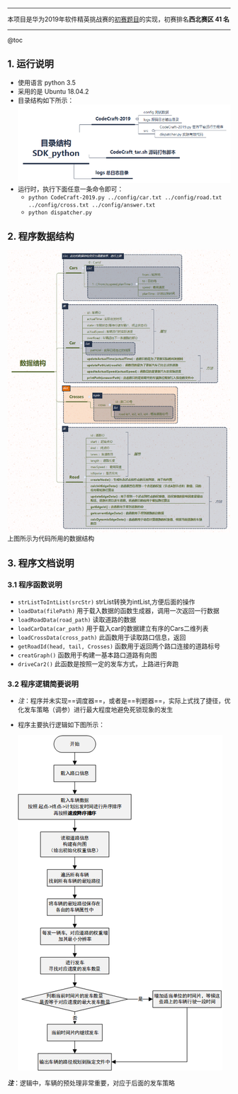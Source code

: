 * * *

本项目是华为2019年软件精英挑战赛的[初赛题目](https://codecraft.huawei.com/Generaldetail)的实现，初赛排名**西北赛区 41 名**

* * *
@toc
## 1. 运行说明

- 使用语言 python 3.5
- 采用的是 Ubuntu 18.04.2
- 目录结构如下所示：
     ![目录结构 SDK_python](docs/%E7%9B%AE%E5%BD%95%E7%BB%93%E6%9E%84%20SDK_python.png)
- 运行时，执行下面任意一条命令即可：
  - `python CodeCraft-2019.py ../config/car.txt ../config/road.txt ../config/cross.txt ../config/answer.txt`  
  - `python dispatcher.py`

## 2. 程序数据结构

![数据结构](docs/%E6%95%B0%E6%8D%AE%E7%BB%93%E6%9E%84.png)
上图所示为代码所用的数据结构

## 3. 程序文档说明

### 3.1 程序函数说明

- `strListToIntList(srcStr)`   strList转换为intList,方便后面的操作
- `loadData(filePath)`  用于载入数据的函数生成器，调用一次返回一行数据
- `loadRoadData(road_path)`  读取道路的数据
- `loadCarData(car_path)`  用于载入car的数据建立有序的Cars二维列表
- `loadCrossData(cross_path)`  此函数用于读取路口信息，返回
- `getRoadId(head, tail, Crosses)`  函数用于返回两个路口连接的道路标号
- `creatGraph()`  函数用于构建一基本路口道路有向图
- `driveCar2()`  此函数是按照一定的发车方式，上路进行奔跑

### 3.2 程序逻辑简要说明

- _注_：程序并未实现==调度器==，或者是==判题器==，实际上式找了捷径，优化发车策略（调参）进行最大程度地避免死锁现象的发生
- 程序主要执行逻辑如下图所示：
      

   ![程序逻辑](docs/%E7%A8%8B%E5%BA%8F%E9%80%BB%E8%BE%91.png)

**_注_**：逻辑中，车辆的预处理非常重要，对应于后面的发车策略
